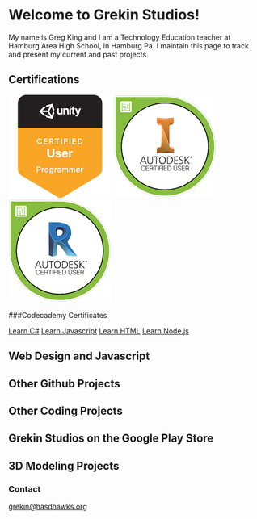 # Welcome to Grekin Studios!

My name is Greg King and I am a Technology Education teacher at Hamburg Area High School, in Hamburg Pa.  I maintain this page to track and present my current and past projects.

## Certifications

[![unity certification badge](assets/images/unity-cert.png)](https://www.credly.com/badges/41d1b1ee-ec9a-4a15-a458-040279eacbce/public_url) [![inventor certification badge](assets/images/autodesk-inventor-cert.png)](https://www.credly.com/badges/ed67939f-59ec-4b0f-b85c-8b5e7d56de8d/public_url) [![revit certification badge](assets/images/autodesk-revit-cert.png)](https://www.credly.com/badges/92542bdf-7f27-4e50-8b9b-6a8990a8b8d2/public_url)

###Codecademy Certificates

[Learn C#](https://www.codecademy.com/profiles/thegrekin/certificates/65f0ff88f4fc58e0536b3b51648dff24) [Learn Javascript](https://www.codecademy.com/profiles/thegrekin/certificates/705dcb15de0da4dd9d9fc4f3274b430e) [Learn HTML](https://www.codecademy.com/profiles/thegrekin/certificates/9eb0741e5ebef1f9f58a53bfac67d3a7) [Learn Node.js](https://www.codecademy.com/profiles/thegrekin/certificates/240305d50b925c17868f1ac7a21a3261) 



## Web Design and Javascript

## Other Github Projects

## Other Coding Projects

## Grekin Studios on the Google Play Store

## 3D Modeling Projects


### Contact

grekin@hasdhawks.org
